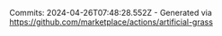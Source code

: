 Commits: 2024-04-26T07:48:28.552Z - Generated via https://github.com/marketplace/actions/artificial-grass
<br>
